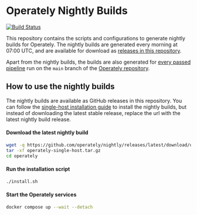 # Operately Nightly Builds

[![Build Status](https://operately.semaphoreci.com/badges/nightly/branches/master.svg?style=shields)](https://operately.semaphoreci.com/projects/nightly)

This repository contains the scripts and configurations to generate nightly builds for Operately.
The nightly builds are generated every morning at 07:00 UTC, and are available for download as
[releases in this repository](https://github.com/operately/nightly/releases).

Apart from the nightly builds, the builds are also generated for
[every passed pipeline](https://operately.semaphoreci.com/branches/eef1dbd0-8066-4f8b-b874-380ba75b091b)
run on the `main` branch of the [Operately repository](https://github.com/operately/operately).

## How to use the nightly builds

The nightly builds are available as GitHub releases in this repository. You can follow the
[single-host installation guide](https://github.com/operately/operately/blob/main/docs/installation/single-host.md) to install
the nightly builds, but instead of downloading the latest stable release, replace the url with the
latest nightly build release.

#### Download the latest nightly build

```bash
wget -q https://github.com/operately/nightly/releases/latest/download/operately-single-host.tar.gz
tar -xf operately-single-host.tar.gz
cd operately
```

#### Run the installation script

```bash
./install.sh
```

#### Start the Operately services

```bash
docker compose up --wait --detach
```
